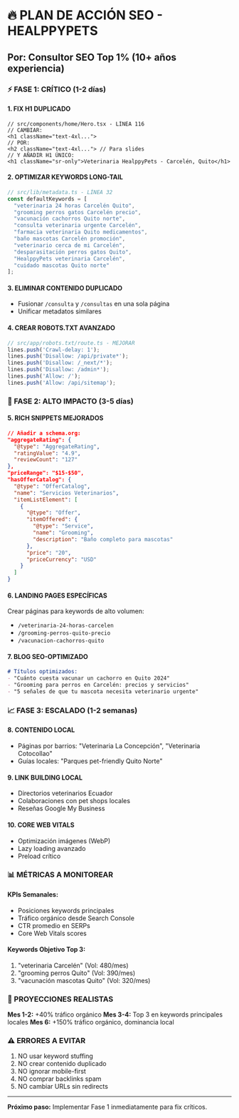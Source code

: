 # 🔥 PLAN DE ACCIÓN SEO - HEALPPYPETS
## Por: Consultor SEO Top 1% (10+ años experiencia)

### ⚡ FASE 1: CRÍTICO (1-2 días)

#### 1. FIX H1 DUPLICADO
```tsx
// src/components/home/Hero.tsx - LÍNEA 116
// CAMBIAR:
<h1 className="text-4xl...">
// POR:
<h2 className="text-4xl..."> // Para slides
// Y AÑADIR H1 ÚNICO:
<h1 className="sr-only">Veterinaria HealppyPets - Carcelén, Quito</h1>
```

#### 2. OPTIMIZAR KEYWORDS LONG-TAIL
```typescript
// src/lib/metadata.ts - LÍNEA 32
const defaultKeywords = [
  "veterinaria 24 horas Carcelén Quito",
  "grooming perros gatos Carcelén precio",
  "vacunación cachorros Quito norte",
  "consulta veterinaria urgente Carcelén",
  "farmacia veterinaria Quito medicamentos",
  "baño mascotas Carcelén promoción",
  "veterinario cerca de mi Carcelén",
  "desparasitación perros gatos Quito",
  "HealppyPets veterinaria Carcelén",
  "cuidado mascotas Quito norte"
];
```

#### 3. ELIMINAR CONTENIDO DUPLICADO
- Fusionar `/consulta` y `/consultas` en una sola página
- Unificar metadatos similares

#### 4. CREAR ROBOTS.TXT AVANZADO
```typescript
// src/app/robots.txt/route.ts - MEJORAR
lines.push('Crawl-delay: 1');
lines.push('Disallow: /api/private*');
lines.push('Disallow: /_next/*');
lines.push('Disallow: /admin*');
lines.push('Allow: /');
lines.push('Allow: /api/sitemap');
```

### 🚀 FASE 2: ALTO IMPACTO (3-5 días)

#### 5. RICH SNIPPETS MEJORADOS
```json
// Añadir a schema.org:
"aggregateRating": {
  "@type": "AggregateRating",
  "ratingValue": "4.9",
  "reviewCount": "127"
},
"priceRange": "$15-$50",
"hasOfferCatalog": {
  "@type": "OfferCatalog",
  "name": "Servicios Veterinarios",
  "itemListElement": [
    {
      "@type": "Offer",
      "itemOffered": {
        "@type": "Service",
        "name": "Grooming",
        "description": "Baño completo para mascotas"
      },
      "price": "20",
      "priceCurrency": "USD"
    }
  ]
}
```

#### 6. LANDING PAGES ESPECÍFICAS
Crear páginas para keywords de alto volumen:
- `/veterinaria-24-horas-carcelen`
- `/grooming-perros-quito-precio`
- `/vacunacion-cachorros-quito`

#### 7. BLOG SEO-OPTIMIZADO
```markdown
# Títulos optimizados:
- "Cuánto cuesta vacunar un cachorro en Quito 2024"
- "Grooming para perros en Carcelén: precios y servicios"
- "5 señales de que tu mascota necesita veterinario urgente"
```

### 📈 FASE 3: ESCALADO (1-2 semanas)

#### 8. CONTENIDO LOCAL
- Páginas por barrios: "Veterinaria La Concepción", "Veterinaria Cotocollao"
- Guías locales: "Parques pet-friendly Quito Norte"

#### 9. LINK BUILDING LOCAL
- Directorios veterinarios Ecuador
- Colaboraciones con pet shops locales
- Reseñas Google My Business

#### 10. CORE WEB VITALS
- Optimización imágenes (WebP)
- Lazy loading avanzado
- Preload crítico

### 📊 MÉTRICAS A MONITOREAR

#### KPIs Semanales:
- Posiciones keywords principales
- Tráfico orgánico desde Search Console
- CTR promedio en SERPs
- Core Web Vitals scores

#### Keywords Objetivo Top 3:
1. "veterinaria Carcelén" (Vol: 480/mes)
2. "grooming perros Quito" (Vol: 390/mes)
3. "vacunación mascotas Quito" (Vol: 320/mes)

### 🎯 PROYECCIONES REALISTAS

**Mes 1-2:** +40% tráfico orgánico
**Mes 3-4:** Top 3 en keywords principales locales
**Mes 6:** +150% tráfico orgánico, dominancia local

### ⚠️ ERRORES A EVITAR
1. NO usar keyword stuffing
2. NO crear contenido duplicado
3. NO ignorar mobile-first
4. NO comprar backlinks spam
5. NO cambiar URLs sin redirects

---
**Próximo paso:** Implementar Fase 1 inmediatamente para fix críticos.